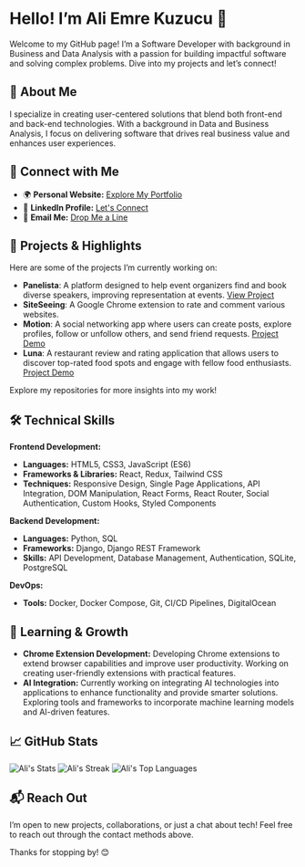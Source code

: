 # Hello! I’m Ali Emre Kuzucu 👋

Welcome to my GitHub page! I’m a Software Developer with background in Business and Data Analysis with a passion for building impactful software and solving complex problems. Dive into my projects and let’s connect!

## 🌟 About Me

I specialize in creating user-centered solutions that blend both front-end and back-end technologies. With a background in Data and Business Analysis, I focus on delivering software that drives real business value and enhances user experiences.

## 🔗 Connect with Me

- 🌍 **Personal Website:** [Explore My Portfolio](https://alikuzucu.github.io/alikuzucu/)
- 💼 **LinkedIn Profile:** [Let's Connect](https://www.linkedin.com/in/your-profile)
- 📧 **Email Me:** [Drop Me a Line](mailto:alikuzucu1411@gmail.com)

## 💼 Projects & Highlights

Here are some of the projects I’m currently working on:

- **Panelista**: A platform designed to help event organizers find and book diverse speakers, improving representation at events. [View Project](https://panelista.ch/home)
- **SiteSeeing**: A Google Chrome extension to rate and comment various websites.
- **Motion**: A social networking app where users can create posts, explore profiles, follow or unfollow others, and send friend requests. [Project Demo](https://alikuzucu.github.io/Motion/)
- **Luna**: A restaurant review and rating application that allows users to discover top-rated food spots and engage with fellow food enthusiasts. [Project Demo](https://alikuzucu.github.io/Luna/)

Explore my repositories for more insights into my work!

## 🛠️ Technical Skills

**Frontend Development:**
- **Languages:** HTML5, CSS3, JavaScript (ES6)
- **Frameworks & Libraries:** React, Redux, Tailwind CSS
- **Techniques:** Responsive Design, Single Page Applications, API Integration, DOM Manipulation, React Forms, React Router, Social Authentication, Custom Hooks, Styled Components

**Backend Development:**
- **Languages:** Python, SQL
- **Frameworks:** Django, Django REST Framework
- **Skills:** API Development, Database Management, Authentication, SQLite, PostgreSQL

**DevOps:**
- **Tools:** Docker, Docker Compose, Git, CI/CD Pipelines, DigitalOcean

## 🚀 Learning & Growth

- **Chrome Extension Development:** Developing Chrome extensions to extend browser capabilities and improve user productivity. Working on creating user-friendly extensions with practical features.
- **AI Integration:** Currently working on integrating AI technologies into applications to enhance functionality and provide smarter solutions. Exploring tools and frameworks to incorporate machine learning models and AI-driven features.

## 📈 GitHub Stats

![Ali's Stats](https://github-readme-stats.vercel.app/api?username=alikuzucu&theme=vue-dark&show_icons=true&hide_border=true&count_private=true)
![Ali's Streak](https://github-readme-streak-stats.herokuapp.com/?user=alikuzucu&theme=vue-dark&hide_border=true)
![Ali's Top Languages](https://github-readme-stats.vercel.app/api/top-langs/?username=alikuzucu&theme=vue-dark&show_icons=true&hide_border=true&layout=compact)

## 📬 Reach Out

I’m open to new projects, collaborations, or just a chat about tech! Feel free to reach out through the contact methods above.

Thanks for stopping by! 😊
